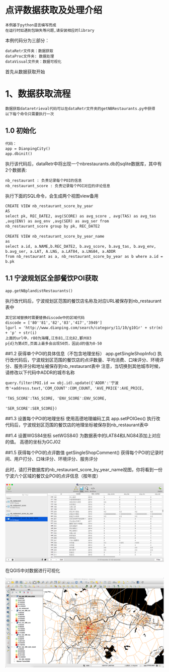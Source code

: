 点评数据获取及处理介绍
==================
    本例基于python语言编写而成
    在运行时如遇到包缺失等问题,请安装相应的library
    
本例代码分为三部分：

    dataRetr文件夹：数据获取
    dataProc文件夹: 数据处理
    dataVisual文件夹：数据可视化
    
首先从数据获取开始

# 1、数据获取流程
    数据获取dataretrieval代码可以在dataRetr文件夹的getNBRestaurants.py中获得
    以下每个命令只需要执行一次
## 1.0 初始化
    代码：
    app = DianpingCity()
	app.dbinit()
执行该代码后，dataRetr中将出现一个nbrestaurants.db的sqlite数据库，其中有2个数据表:
    
    nb_restaurant : 负责记录每个POI的信息
    nb_restaurant_score : 负责记录每个POI对应的评论信息

执行下面的SQL命令，会生成两个视图view备用

    CREATE VIEW nb_restaurant_score_by_year
    AS
    select pk, REC_DATE2, avg(SCORE) as avg_score , avg(TAS) as avg_tas ,avg(ENV) as avg_env ,avg(SER) as avg_ser from 
    nb_restaurant_score group by pk, REC_DATE2
    
    CREATE VIEW nb_restaurant_score_by_year_name
    as
    select a.id, a.NAME,b.REC_DATE2, b.avg_score, b.avg_tas, b.avg_env, b.avg_ser, a.LAT, A.LNG, a.LAT84, a.LNG84, a.ADDR 
    from nb_restaurant as a, nb_restaurant_score_by_year as b where a.id = b.pk

## 1.1 宁波规划区全部餐饮POI获取
    app.getNBplandistRestaurants()
执行改代码后，宁波规划区范围的餐饮店名称及对应URL被保存到nb_restaurant表中

    其它区域替换时需要替换discode中的区域代码
    discode = ['80''81','82','83','417','3949']
    lgurl = 'http://www.dianping.com/search/category/11/10/g101r' + str(m) + 'p' + str(i)
    上面的url中，r80为海曙,江东81,江北82,鄞州83
    p{d}为第d页,页面上最多会出现50页，因此d的值为0-50
    
##1.2 获得单个POI的具体信息（不包含地理坐标）
    app.getSingleShopInfo()
执行改代码后，宁波规划区范围的餐饮店的点评数量、平均消费、口味评分、环境评分、服务评分和地址被保存到nb_restaurant表中
注意，当切换到其他城市时候，请修改以下代码中ADDR的城市名称

    query.filter(POI.id == obj.id).update({'ADDR':'宁波市'+address.text,'COM_COUNT':COM_COUNT, 'AVE_PRICE':AVE_PRICE,
					                                       'TAS_SCORE':TAS_SCORE, 'ENV_SCORE':ENV_SCORE,
					                                       'SER_SCORE':SER_SCORE})
    
##1.3 设置每个POI的地理坐标
    使用高德地理编码工具
    app.setPOIGeo()
执行改代码后，宁波规划区范围的餐饮店的地理坐标被保存到nb_restaurant表中

##1.4 设置WGS84坐标
    setWGS84()
    为数据表中的LAT84和LNG84添加上对应的值。
    高德的坐标为GCJ02
    
##1.5 获得每个POI的点评数值
    getSingleShopComment()
    获得每个POI的记录时间、用户打分、口味评分、环境评分、服务评分

此时，请打开数据库的nb_restaurant_score_by_year_name视图，你将看到一份宁波六个区域的餐饮业POI的点评信息（按年度）

![hello world](img/a.png)

在QGIS中对数据进行可视化

![hello world](img/b.png)